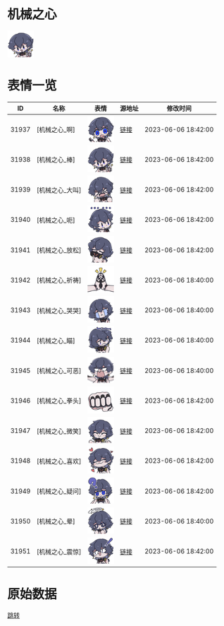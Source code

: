 # 机械之心

<img src="./cover.png" height="60" alt="cover" />

# 表情一览

|ID|名称|表情|源地址|修改时间|
|----|----|----|----|----|
|31937|[机械之心_啊]|<img src="./pic/031937_%5B机械之心_啊%5D.png" height="60" alt="啊"/>|[链接](https://i0.hdslb.com/bfs/garb/14591c473303810649dda49a225479fd378492ae.png)|2023-06-06 18:42:00|
|31938|[机械之心_棒]|<img src="./pic/031938_%5B机械之心_棒%5D.png" height="60" alt="棒"/>|[链接](https://i0.hdslb.com/bfs/garb/d14625d48feffe3f032b0211a74ce59991083d9f.png)|2023-06-06 18:42:00|
|31939|[机械之心_大叫]|<img src="./pic/031939_%5B机械之心_大叫%5D.png" height="60" alt="大叫"/>|[链接](https://i0.hdslb.com/bfs/garb/4054f6cc0306355368badce53f999d4a0d68a187.png)|2023-06-06 18:42:00|
|31940|[机械之心_呃]|<img src="./pic/031940_%5B机械之心_呃%5D.png" height="60" alt="呃"/>|[链接](https://i0.hdslb.com/bfs/garb/902b219c5481de713ffbaa35ebb78eec689e9c5b.png)|2023-06-06 18:42:00|
|31941|[机械之心_放松]|<img src="./pic/031941_%5B机械之心_放松%5D.png" height="60" alt="放松"/>|[链接](https://i0.hdslb.com/bfs/garb/53f5fc3aeb6ef360452b6f1bc42aaa9fd3197665.png)|2023-06-06 18:42:00|
|31942|[机械之心_祈祷]|<img src="./pic/031942_%5B机械之心_祈祷%5D.png" height="60" alt="祈祷"/>|[链接](https://i0.hdslb.com/bfs/garb/99c6534858b1d4bdaaa6ca5ae9639d2639392f9a.png)|2023-06-06 18:40:00|
|31943|[机械之心_哭哭]|<img src="./pic/031943_%5B机械之心_哭哭%5D.png" height="60" alt="哭哭"/>|[链接](https://i0.hdslb.com/bfs/garb/1434560fe15f225e89546084f96d934019e494d1.png)|2023-06-06 18:40:00|
|31944|[机械之心_瞄]|<img src="./pic/031944_%5B机械之心_瞄%5D.png" height="60" alt="瞄"/>|[链接](https://i0.hdslb.com/bfs/garb/e89448e93ca31ac31f1e02bb1539c8a44b305be2.png)|2023-06-06 18:40:00|
|31945|[机械之心_可恶]|<img src="./pic/031945_%5B机械之心_可恶%5D.png" height="60" alt="可恶"/>|[链接](https://i0.hdslb.com/bfs/garb/a41ee6df4e87e7e08ccc6951f1851c4a324748b0.png)|2023-06-06 18:40:00|
|31946|[机械之心_拳头]|<img src="./pic/031946_%5B机械之心_拳头%5D.png" height="60" alt="拳头"/>|[链接](https://i0.hdslb.com/bfs/garb/09daabd5a60026c8c91c6d1203e91ff31b6e4147.png)|2023-06-06 18:42:00|
|31947|[机械之心_微笑]|<img src="./pic/031947_%5B机械之心_微笑%5D.png" height="60" alt="微笑"/>|[链接](https://i0.hdslb.com/bfs/garb/0c9a6c63a927ae736e6ae84d8156fcbca81c385c.png)|2023-06-06 18:42:00|
|31948|[机械之心_喜欢]|<img src="./pic/031948_%5B机械之心_喜欢%5D.png" height="60" alt="喜欢"/>|[链接](https://i0.hdslb.com/bfs/garb/610b1775194efe928ac547e8c9b2feeccc3f280a.png)|2023-06-06 18:42:00|
|31949|[机械之心_疑问]|<img src="./pic/031949_%5B机械之心_疑问%5D.png" height="60" alt="疑问"/>|[链接](https://i0.hdslb.com/bfs/garb/d051cd22c030e676e62222aee29f8267ba6423d8.png)|2023-06-06 18:42:00|
|31950|[机械之心_晕]|<img src="./pic/031950_%5B机械之心_晕%5D.png" height="60" alt="晕"/>|[链接](https://i0.hdslb.com/bfs/garb/b23f50cc410c7639c2102e3fd5ff40424b574545.png)|2023-06-06 18:40:00|
|31951|[机械之心_震惊]|<img src="./pic/031951_%5B机械之心_震惊%5D.png" height="60" alt="震惊"/>|[链接](https://i0.hdslb.com/bfs/garb/a87a27ac38c8c84de63d8a5e1b4e7f953128d72b.png)|2023-06-06 18:42:00|

# 原始数据

[跳转](./raw.json)

